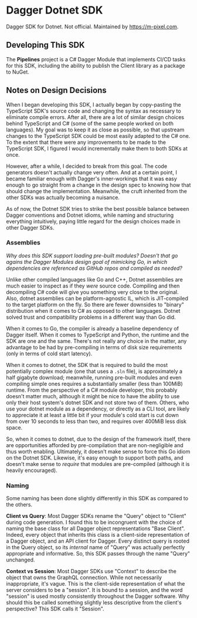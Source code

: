 # Dagger Dotnet SDK

Dagger SDK for Dotnet.  Not official.  Maintained by https://m-pixel.com.

## Developing This SDK

The **Pipelines** project is a C# Dagger Module that implements CI/CD tasks for this SDK, including the ability to publish the Client library as a package to NuGet.

## Notes on Design Decisions

When I began developing this SDK, I actually began by copy-pasting the TypeScript SDK's source code and changing the syntax as necessary to eliminate compile errors.  After all, there are a lot of similar design choices behind TypeScript and C# (some of the same people worked on both languages).  My goal was to keep it as close as possible, so that upstream changes to the TypeScript SDK could be most easily adapted to the C# one.  To the extent that there were any improvements to be made to the TypeScript SDK, I figured I would incrementally make them to both SDKs at once.

However, after a while, I decided to break from this goal.  The code generators doesn't actually change very often.  And at a certain point, I became familiar enough with Dagger's inner-workings that it was easy enough to go straight from a change in the design spec to knowing how that should change the implementation.  Meanwhile, the cruft inherited from the other SDKs was actually becoming a nuisance.

As of now, the Dotnet SDK tries to strike the best possible balance between Dagger conventions and Dotnet idioms, while naming and structuring everything intuitively, paying little regard for the design choices made in other Dagger SDKs.

### Assemblies

_Why does this SDK support loading pre-built modules?  Doesn't that go agains the Dagger Modules design goal of mimicking Go, in which dependencies are referenced as GitHub repos and compiled as needed?_

Unlike other compiled languages like Go and C++, Dotnet assemblies are much easier to inspect as if they _were_ source code.  Compiling and then decompiling C# code will give you something very close to the original.  Also, dotnet assemblies can be platform-agnostic IL, which is JIT-compiled to the target platform on the fly.  So there are fewer downsides to "binary" distribution when it comes to C# as opposed to other languages.  Dotnet solved trust and compatibility problems in a different way than Go did.

When it comes to Go, the compiler is already a baseline dependency of Dagger itself.  When it comes to TypeScript and Python, the runtime and the SDK are one and the same.  There's not really any choice in the matter, any advantage to be had by pre-compiling in terms of disk size requirements (only in terms of cold start latency).

When it comes to dotnet, the SDK that is required to build the most potentially complex module (one that uses a `.sln` file), is approximately a half gigabyte download; meanwhile, running pre-built modules and even compiling simple ones requires a substantially smaller (less than 100MiB) runtime.  From the perspective of a C# module developer, this probably doesn't matter much, although it might be nice to have the ability to use only their host system's dotnet SDK and not store two of them.  Others, who use your dotnet module as a dependency, or directly as a CLI tool, are likely to appreciate it at least a little bit if your module's cold start is cut down from over 10 seconds to less than two, and requires over 400MiB less disk space.

So, when it comes to dotnet, due to the design of the framework itself, there are opportunities afforded by pre-compilation that are non-negligible and thus worth enabling.  Ultimately, it doesn't make sense to force this Go idiom on the Dotnet SDK.  Likewise, it's easy enough to support both paths, and doesn't make sense to _require_ that modules are pre-compiled (although it is heavily encouraged).

### Naming

Some naming has been done slightly differently in this SDK as compared to the others.

**Client vs Query**:  Most Dagger SDKs rename the "Query" object to "Client" during code generation.  I found this to be incongruent with the choice of naming the base class for all Dagger object representations "Base Client".  Indeed, every object that inherits this class is a client-side representation of a Dagger object, and an API client for Dagger.  Every distinct query is rooted in the Query object, so its _internal_ name of "Query" was actually perfectly appropriate and informative.  So, this SDK passes through the name "Query" unchanged.

**Context vs Session**:  Most Dagger SDKs use "Context" to describe the object that owns the GraphQL connection.  While not necessarily inappropriate, it's vague.  This is the client-side representation of what the server considers to be a "session".  It is bound to a session, and the word "session" is used mostly consistently throughout the Dagger software.  Why should this be called something slightly less descriptive from the client's perspective?  This SDK calls it "Session".
